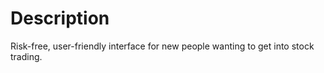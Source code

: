 # Description
Risk-free, user-friendly interface for new people wanting to get into stock trading. 

